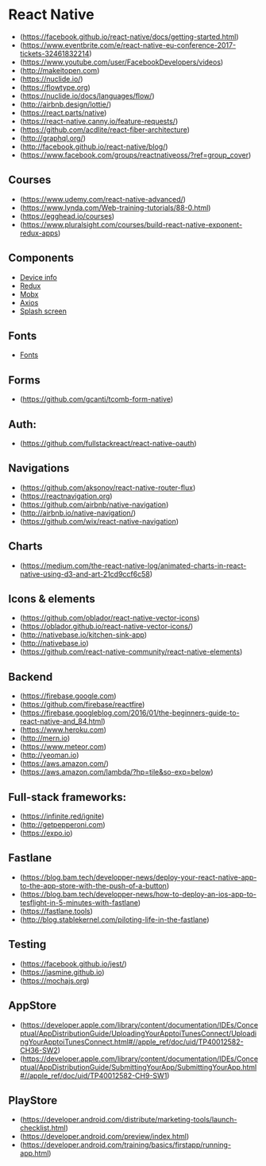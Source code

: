 # React Native

- (https://facebook.github.io/react-native/docs/getting-started.html)
- (https://www.eventbrite.com/e/react-native-eu-conference-2017-tickets-32461832214)
- (https://www.youtube.com/user/FacebookDevelopers/videos)
- (http://makeitopen.com)
- (https://nuclide.io/)
- (https://flowtype.org)
- (https://nuclide.io/docs/languages/flow/)
- (http://airbnb.design/lottie/)
- (https://react.parts/native)
- (https://react-native.canny.io/feature-requests/)
- (https://github.com/acdlite/react-fiber-architecture)
- (http://graphql.org/) 
- (http://facebook.github.io/react-native/blog/)
- (https://www.facebook.com/groups/reactnativeoss/?ref=group_cover)

## Courses
- (https://www.udemy.com/react-native-advanced/)
- (https://www.lynda.com/Web-training-tutorials/88-0.html)
- (https://egghead.io/courses)
- (https://www.pluralsight.com/courses/build-react-native-exponent-redux-apps)

## Components

- [Device info](https://github.com/rebeccahughes/react-native-device-info)
- [Redux](http://blog.tylerbuchea.com/super-simple-react-redux-application-example/)
- [Mobx](https://blog.callstack.io/write-react-native-apps-in-2017-style-with-mobx-e2dffc209fcb)
- [Axios](https://github.com/mzabriskie/axios)
- [Splash screen](https://www.npmjs.com/package/react-native-smart-splash-screen)

## Fonts
- [Fonts](https://github.com/dabit3/react-native-fonts)

## Forms
- (https://github.com/gcanti/tcomb-form-native)

## Auth:
- (https://github.com/fullstackreact/react-native-oauth)

## Navigations
- (https://github.com/aksonov/react-native-router-flux)
- (https://reactnavigation.org)
- (https://github.com/airbnb/native-navigation)
- (http://airbnb.io/native-navigation/)
- (https://github.com/wix/react-native-navigation)

## Charts
- (https://medium.com/the-react-native-log/animated-charts-in-react-native-using-d3-and-art-21cd9ccf6c58)

## Icons & elements
- (https://github.com/oblador/react-native-vector-icons)
- (https://oblador.github.io/react-native-vector-icons/)
- (http://nativebase.io/kitchen-sink-app)
- (http://nativebase.io)
- (https://github.com/react-native-community/react-native-elements)

## Backend
- (https://firebase.google.com)
- (https://github.com/firebase/reactfire)
- (https://firebase.googleblog.com/2016/01/the-beginners-guide-to-react-native-and_84.html)
- (https://www.heroku.com)
- (http://mern.io)
- (https://www.meteor.com)
- (http://yeoman.io)
- (https://aws.amazon.com/)
- (https://aws.amazon.com/lambda/?hp=tile&so-exp=below)

## Full-stack frameworks:
- (https://infinite.red/ignite)
- (http://getpepperoni.com)
- (https://expo.io)

## Fastlane

- (https://blog.bam.tech/developper-news/deploy-your-react-native-app-to-the-app-store-with-the-push-of-a-button)
- (https://blog.bam.tech/developper-news/how-to-deploy-an-ios-app-to-tesflight-in-5-minutes-with-fastlane)
- (https://fastlane.tools)
- (http://blog.stablekernel.com/piloting-life-in-the-fastlane)

## Testing
- (https://facebook.github.io/jest/)
- (https://jasmine.github.io)
- (https://mochajs.org)

## AppStore
- (https://developer.apple.com/library/content/documentation/IDEs/Conceptual/AppDistributionGuide/UploadingYourApptoiTunesConnect/UploadingYourApptoiTunesConnect.html#//apple_ref/doc/uid/TP40012582-CH36-SW2)
- (https://developer.apple.com/library/content/documentation/IDEs/Conceptual/AppDistributionGuide/SubmittingYourApp/SubmittingYourApp.html#//apple_ref/doc/uid/TP40012582-CH9-SW1)

## PlayStore
- (https://developer.android.com/distribute/marketing-tools/launch-checklist.html)
- (https://developer.android.com/preview/index.html)
- (https://developer.android.com/training/basics/firstapp/running-app.html)
